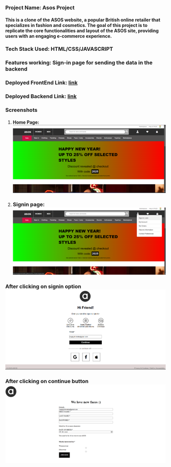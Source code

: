 ###  Project Name: Asos Project

#### This is a clone of the ASOS website, a popular British online retailer that specializes in fashion and cosmetics. The goal of this project is to replicate the core functionalities and layout of the ASOS site, providing users with an engaging e-commerce experience.

### Tech Stack Used: HTML/CSS/JAVASCRIPT

### Features working: Sign-in page for sending the data in the backend

### Deployed FrontEnd Link: [link](https://nagajyothichukka.github.io/Asos_Project/)

### Deployed  Backend Link: [link](https://quilted-helpful-niece.glitch.me)

### Screenshots

1. #### Home Page: ![HomePage](./images/DocsScreenshots/Home_Page.png)

2. ### Signin page: ![Signin Page](./images/DocsScreenshots/Signin_Page(1).png) 

### After clicking on signin option ![Signin Page](./images/DocsScreenshots/Signin_Page.png)

### After clicking on continue button ![Sisgnin Page](./images/DocsScreenshots/Signin_Page(2).png)